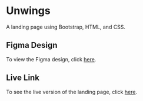 # Unwings

A landing page using Bootstrap, HTML, and CSS.

## Figma Design

To view the Figma design, click [here](https://www.figma.com/design/Eq29xN56TLEE7eNe1XWe53/Underwings-web-design?node-id=1-3&t=IR25FYE8q7VlvkWn-0).

## Live Link

To see the live version of the landing page, click [here](https://sowmiyapalani63.github.io/Unwings/).
